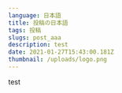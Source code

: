 ```yaml
---
language: 日本語
title: 投稿の日本語
tags: 投稿
slugs: post_aaa
description: test
date: 2021-01-27T15:43:00.181Z
thumbnail: /uploads/logo.png
---
```

test